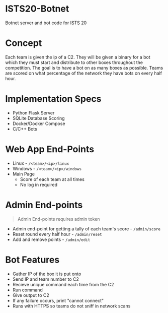 # ISTS20-Botnet
Botnet server and bot code for ISTS 20

# Concept
Each team is given the ip of a C2. They will be given a binary for a bot which they must start and distribute to other boxes throughout the competition. The goal is to have a bot on as many boxes as possible. Teams are scored on what percentage of the network they have bots on every half hour. 

# Implementation Specs
+ Python Flask Server
+ SQLite Database Scoring 
+ Docker/Docker Compose
+ C/C++ Bots

# Web App End-Points
+ Linux - `/<team>/<ip>/linux`
+ Windows - `/<team>/<ip>/windows`
+ Main Page 
  + Score of each team at all times
  + No log in required 
 
# Admin End-points 
> Admin End-points requires admin token 
+ Admin end-point for getting a tally of each team's score - `/admin/score`
+ Reset round every half hour - `/admin/reset`
+ Add and remove points - `/admin/edit`

# Bot Features
+ Gather IP of the box it is put onto 
+ Send IP and team number to C2
+ Recieve unique command each time from the C2
+ Run command
+ Give output to C2
+ If any failure occurs, print "cannot connect" 
+ Runs with HTTPS so teams do not sniff in network scans  
